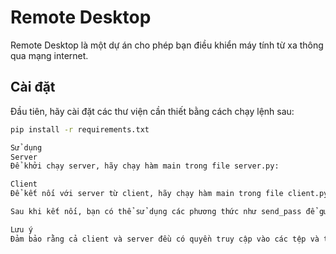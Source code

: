 # Remote Desktop

Remote Desktop là một dự án cho phép bạn điều khiển máy tính từ xa thông qua mạng internet.

## Cài đặt

Đầu tiên, hãy cài đặt các thư viện cần thiết bằng cách chạy lệnh sau:

```sh
pip install -r requirements.txt

Sử dụng
Server
Để khởi chạy server, hãy chạy hàm main trong file server.py:

Client
Để kết nối với server từ client, hãy chạy hàm main trong file client.py:

Sau khi kết nối, bạn có thể sử dụng các phương thức như send_pass để gửi mật khẩu hoặc disconnect để ngắt kết nối.

Lưu ý
Đảm bảo rằng cả client và server đều có quyền truy cập vào các tệp và thư mục cần thiết. Nếu không, bạn có thể gặp lỗi trong quá trình chạy.

```